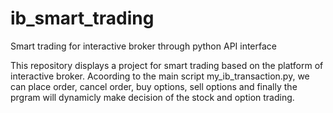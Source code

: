 # ib_smart_trading
Smart trading for interactive broker through python API interface

This repository displays a project for smart trading based on the platform of interactive broker. Acoording to the main script my_ib_transaction.py, we can place order, cancel order, buy options, sell options and finally the prgram will dynamicly make decision of the stock and option trading. 



